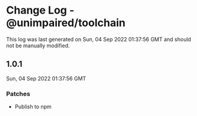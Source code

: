 # Change Log - @unimpaired/toolchain

This log was last generated on Sun, 04 Sep 2022 01:37:56 GMT and should not be manually modified.

## 1.0.1
Sun, 04 Sep 2022 01:37:56 GMT

### Patches

- Publish to npm


